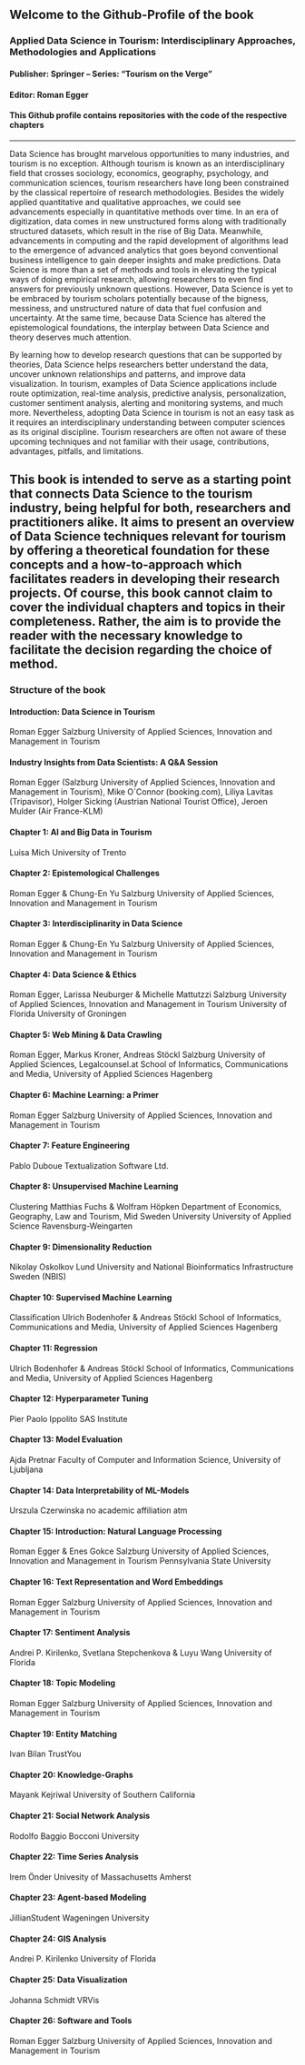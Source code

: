 ## Welcome to the Github-Profile of the book 

### Applied Data Science in Tourism: Interdisciplinary Approaches, Methodologies and Applications
#### Publisher: Springer – Series: “Tourism on the Verge”
#### Editor: Roman Egger

#### This Github profile contains repositories with the code of the respective chapters
------------------------------------------------------------------------------------------------------

Data Science has brought marvelous opportunities to many industries, and tourism is no exception. Although tourism is known as an interdisciplinary field that crosses sociology, economics, geography, psychology, and communication sciences, tourism researchers have long been constrained by the classical repertoire of research methodologies. Besides the widely applied quantitative and qualitative approaches, we could see advancements especially in quantitative methods over time. In an era of digitization, data comes in new unstructured forms along with traditionally structured datasets, which result in the rise of Big Data. Meanwhile, advancements in computing and the rapid development of algorithms lead to the emergence of advanced analytics that goes beyond conventional business intelligence to gain deeper insights and make predictions. Data Science is more than a set of methods and tools in elevating the typical ways of doing empirical research, allowing researchers to even find answers for previously unknown questions. However, Data Science is yet to be embraced by tourism scholars potentially because of the bigness, messiness, and unstructured nature of data that fuel confusion and uncertainty. At the same time, because Data Science has altered the epistemological foundations, the interplay between Data Science and theory deserves much attention.

By learning how to develop research questions that can be supported by theories, Data Science helps researchers better understand the data, uncover unknown relationships and patterns, and improve data visualization. In tourism, examples of Data Science applications include route optimization, real-time analysis, predictive analysis, personalization, customer sentiment analysis, alerting and monitoring systems, and much more. Nevertheless, adopting Data Science in tourism is not an easy task as it requires an interdisciplinary understanding between computer sciences as its original discipline. Tourism researchers are often not aware of these upcoming techniques and not familiar with their usage, contributions, advantages, pitfalls, and limitations.

This book is intended to serve as a starting point that connects Data Science to the tourism industry, being helpful for both, researchers and practitioners alike. It aims to present an overview of Data Science techniques relevant for tourism by offering a theoretical foundation for these concepts and a how-to-approach which facilitates readers in developing their research projects. Of course, this book cannot claim to cover the individual chapters and topics in their completeness. Rather, the aim is to provide the reader with the necessary knowledge to facilitate the decision regarding the choice of method.
----------------------------------------------------------------------------------------------------------

### Structure of the book
#### Introduction: Data Science in Tourism
Roman Egger
Salzburg University of Applied Sciences, Innovation and Management in Tourism

#### Industry Insights from Data Scientists: A Q&A Session
Roman Egger (Salzburg University of Applied Sciences, Innovation and Management in Tourism), Mike O´Connor (booking.com), Liliya Lavitas (Tripavisor), Holger Sicking (Austrian National Tourist Office), Jeroen Mulder (Air France-KLM)

#### Chapter 1: AI and Big Data in Tourism
Luisa Mich
University of Trento

#### Chapter 2: Epistemological Challenges
Roman Egger & Chung-En Yu
Salzburg University of Applied Sciences, Innovation and Management in Tourism

#### Chapter 3: Interdisciplinarity in Data Science
Roman Egger & Chung-En Yu
Salzburg University of Applied Sciences, Innovation and Management in Tourism

#### Chapter 4: Data Science & Ethics
Roman Egger, Larissa Neuburger & Michelle Mattutzzi
Salzburg University of Applied Sciences, Innovation and Management in Tourism
University of Florida
University of Groningen

#### Chapter 5: Web Mining & Data Crawling
Roman Egger, Markus Kroner, Andreas Stöckl
Salzburg University of Applied Sciences,
Legalcounsel.at
School of Informatics, Communications and Media, University of Applied Sciences Hagenberg

#### Chapter 6: Machine Learning: a Primer
Roman Egger
Salzburg University of Applied Sciences, Innovation and Management in Tourism

#### Chapter 7: Feature Engineering
Pablo Duboue
Textualization Software Ltd.

#### Chapter 8: Unsupervised Machine Learning
Clustering
Matthias Fuchs & Wolfram Höpken
Department of Economics, Geography, Law and Tourism, Mid Sweden University
University of Applied Science Ravensburg-Weingarten

#### Chapter 9: Dimensionality Reduction
Nikolay Oskolkov
Lund University and National Bioinformatics Infrastructure Sweden (NBIS)

#### Chapter 10: Supervised Machine Learning
Classification
Ulrich Bodenhofer & Andreas Stöckl
School of Informatics, Communications and Media, University of Applied Sciences Hagenberg

#### Chapter 11: Regression
Ulrich Bodenhofer & Andreas Stöckl
School of Informatics, Communications and Media, University of Applied Sciences Hagenberg

#### Chapter 12: Hyperparameter Tuning
Pier Paolo Ippolito
SAS Institute

#### Chapter 13: Model Evaluation
Ajda Pretnar
Faculty of Computer and Information Science, University of Ljubljana

#### Chapter 14: Data Interpretability of ML-Models
Urszula Czerwinska
no academic affiliation atm

#### Chapter 15: Introduction: Natural Language Processing
Roman Egger & Enes Gokce
Salzburg University of Applied Sciences, Innovation and Management in Tourism
Pennsylvania State University

#### Chapter 16: Text Representation and Word Embeddings
Roman Egger
Salzburg University of Applied Sciences, Innovation and Management in Tourism

#### Chapter 17: Sentiment Analysis
Andrei P. Kirilenko, Svetlana Stepchenkova & Luyu Wang
University of Florida

#### Chapter 18: Topic Modeling
Roman Egger
Salzburg University of Applied Sciences, Innovation and Management in Tourism

#### Chapter 19: Entity Matching
Ivan Bilan
TrustYou

#### Chapter 20: Knowledge-Graphs
Mayank Kejriwal
University of Southern California

#### Chapter 21: Social Network Analysis
Rodolfo Baggio
Bocconi University

#### Chapter 22: Time Series Analysis
Irem Önder
Univesity of Massachusetts Amherst

#### Chapter 23: Agent-based Modeling
JillianStudent
Wageningen University

#### Chapter 24: GIS Analysis
Andrei P. Kirilenko
University of Florida

#### Chapter 25: Data Visualization
Johanna Schmidt
VRVis

#### Chapter 26: Software and Tools
Roman Egger
Salzburg University of Applied Sciences, Innovation and Management in Tourism
